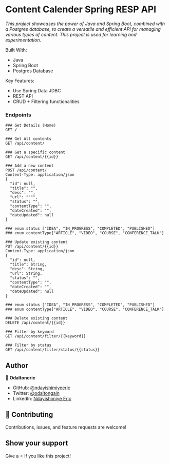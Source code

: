 # Content Calender Spring RESP API

_This project showcases the power of Java and Spring Boot, 
combined with a Postgres database, to create a versatile 
and efficient API for managing various types of content.
This project is used for learning and experimentation._

Built With:

- Java
- Spring Boot
- Postgres Database

Key Features:

- Use Spring Data JDBC
- REST API
- CRUD + Filtering functionalities

### Endpoints

```http request
### Get Details (Home)
GET /
```

```http request
### Get All contents
GET /api/content/
```

```http request
### Get a specific content
GET /api/content/{{id}}
```

```http request
### Add a new content
POST /api/content/
Content-Type: application/json
{
  "id": null,
  "title": "",
  "desc": "",
  "url": """",
  "status": "",
  "contentType": "",
  "dateCreated": "",
  "dateUpdated": null
}

### enum status ["IDEA", "IN_PROGRESS", "COMPLETED", "PUBLISHED"]
### enum contentType["ARTICLE", "VIDEO", "COURSE", "CONFERENCE_TALK"]
```

```http request
### Update existing content
PUT /api/content/{{id}}
Content-Type: application/json
{
  "id": null,
  "title": String,
  "desc": String,
  "url": String,
  "status": "",
  "contentType": "",
  "dateCreated": "",
  "dateUpdated": null
}

### enum status ["IDEA", "IN_PROGRESS", "COMPLETED", "PUBLISHED"]
### enum contentType["ARTICLE", "VIDEO", "COURSE", "CONFERENCE_TALK"]
```

```http request
### Delete existing content
DELETE /api/content/{{id}}
```

```http request
### Filter by keyword
GET /api/content/filter/{{keyword}}
```

```http request
### Filter by status
GET /api/content/filter/status/{{status}}
```

## Author

👤 **Odaltoneric**

- GitHub: [@ndayishimiyeeric](https://github.com/ndayishimiyeeric)
- Twitter: [@odaltongain](https://twitter.com/odaltongain)
- LinkedIn: [Ndayishimiye Eric](https://linkedin.com/in/nderic)

## 🤝 Contributing

Contributions, issues, and feature requests are welcome!

## Show your support

Give a ⭐️ if you like this project!